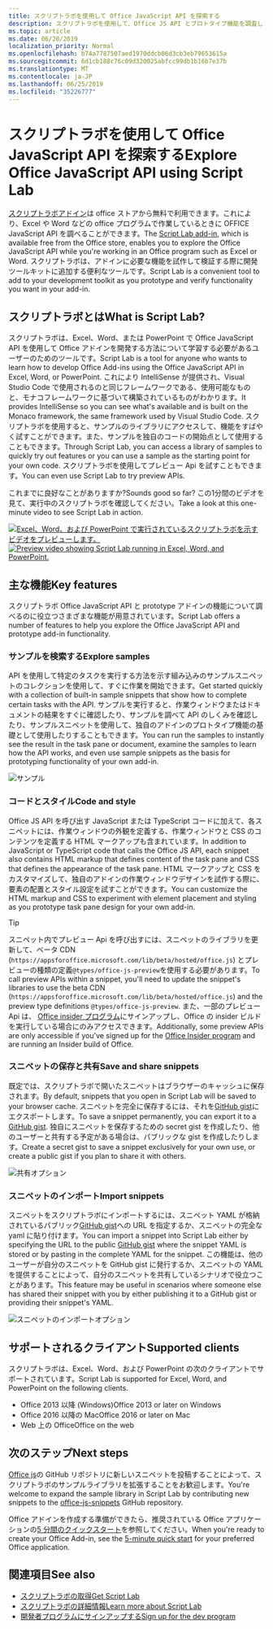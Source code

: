 ```yaml
---
title: スクリプトラボを使用して Office JavaScript API を探索する
description: スクリプトラボを使用して、Office JS API とプロトタイプ機能を調査します。
ms.topic: article
ms.date: 06/20/2019
localization_priority: Normal
ms.openlocfilehash: b74a7787507aed1970ddcb06d3cb3eb79653615a
ms.sourcegitcommit: 6d1cb188c76c09d320025abfcc99db1b16b7e37b
ms.translationtype: MT
ms.contentlocale: ja-JP
ms.lasthandoff: 06/25/2019
ms.locfileid: "35226777"
---
```

# <a name="explore-office-javascript-api-using-script-lab"></a><span data-ttu-id="cf0cd-103">スクリプトラボを使用して Office JavaScript API を探索する</span><span class="sxs-lookup"><span data-stu-id="cf0cd-103">Explore Office JavaScript API using Script Lab</span></span>

<span data-ttu-id="cf0cd-104">[スクリプトラボアドイン](https://store.office.com/app.aspx?assetid=WA104380862)は office ストアから無料で利用できます。これにより、Excel や Word などの office プログラムで作業しているときに OFFICE JavaScript API を調べることができます。</span><span class="sxs-lookup"><span data-stu-id="cf0cd-104">The [Script Lab add-in](https://store.office.com/app.aspx?assetid=WA104380862), which is available free from the Office store, enables you to explore the Office JavaScript API while you're working in an Office program such as Excel or Word.</span></span> <span data-ttu-id="cf0cd-105">スクリプトラボは、アドインに必要な機能を試作して検証する際に開発ツールキットに追加する便利なツールです。</span><span class="sxs-lookup"><span data-stu-id="cf0cd-105">Script Lab is a convenient tool to add to your development toolkit as you prototype and verify functionality you want in your add-in.</span></span>

## <a name="what-is-script-lab"></a><span data-ttu-id="cf0cd-106">スクリプトラボとは</span><span class="sxs-lookup"><span data-stu-id="cf0cd-106">What is Script Lab?</span></span>

<span data-ttu-id="cf0cd-107">スクリプトラボは、Excel、Word、または PowerPoint で Office JavaScript API を使用して Office アドインを開発する方法について学習する必要があるユーザーのためのツールです。</span><span class="sxs-lookup"><span data-stu-id="cf0cd-107">Script Lab is a tool for anyone who wants to learn how to develop Office Add-ins using the Office JavaScript API in Excel, Word, or PowerPoint.</span></span> <span data-ttu-id="cf0cd-108">これにより IntelliSense が提供され、Visual Studio Code で使用されるのと同じフレームワークである、使用可能なものと、モナコフレームワークに基づいて構築されているものがわかります。</span><span class="sxs-lookup"><span data-stu-id="cf0cd-108">It provides IntelliSense so you can see what's available and is built on the Monaco framework, the same framework used by Visual Studio Code.</span></span> <span data-ttu-id="cf0cd-109">スクリプトラボを使用すると、サンプルのライブラリにアクセスして、機能をすばやく試すことができます。また、サンプルを独自のコードの開始点として使用することもできます。</span><span class="sxs-lookup"><span data-stu-id="cf0cd-109">Through Script Lab, you can access a library of samples to quickly try out features or you can use a sample as the starting point for your own code.</span></span> <span data-ttu-id="cf0cd-110">スクリプトラボを使用してプレビュー Api を試すこともできます。</span><span class="sxs-lookup"><span data-stu-id="cf0cd-110">You can even use Script Lab to try preview APIs.</span></span>

<span data-ttu-id="cf0cd-111">これまでに良好なことがありますか?</span><span class="sxs-lookup"><span data-stu-id="cf0cd-111">Sounds good so far?</span></span> <span data-ttu-id="cf0cd-112">この1分間のビデオを見て、実行中のスクリプトラボを確認してください。</span><span class="sxs-lookup"><span data-stu-id="cf0cd-112">Take a look at this one-minute video to see Script Lab in action.</span></span>

<span data-ttu-id="cf0cd-113">[![Excel、Word、および PowerPoint で実行されているスクリプトラボを示すビデオをプレビューします。](../images/screenshot-wide-youtube.png 'スクリプトラボプレビューのビデオ')](https://aka.ms/scriptlabvideo)</span><span class="sxs-lookup"><span data-stu-id="cf0cd-113">[![Preview video showing Script Lab running in Excel, Word, and PowerPoint.](../images/screenshot-wide-youtube.png 'Script Lab preview video')](https://aka.ms/scriptlabvideo)</span></span>

## <a name="key-features"></a><span data-ttu-id="cf0cd-114">主な機能</span><span class="sxs-lookup"><span data-stu-id="cf0cd-114">Key features</span></span>

<span data-ttu-id="cf0cd-115">スクリプトラボ Office JavaScript API と prototype アドインの機能について調べるのに役立つさまざまな機能が用意されています。</span><span class="sxs-lookup"><span data-stu-id="cf0cd-115">Script Lab offers a number of features to help you explore the Office JavaScript API and prototype add-in functionality.</span></span>

### <a name="explore-samples"></a><span data-ttu-id="cf0cd-116">サンプルを検索する</span><span class="sxs-lookup"><span data-stu-id="cf0cd-116">Explore samples</span></span>

<span data-ttu-id="cf0cd-117">API を使用して特定のタスクを実行する方法を示す組み込みのサンプルスニペットのコレクションを使用して、すぐに作業を開始できます。</span><span class="sxs-lookup"><span data-stu-id="cf0cd-117">Get started quickly with a collection of built-in sample snippets that show how to complete certain tasks with the API.</span></span> <span data-ttu-id="cf0cd-118">サンプルを実行すると、作業ウィンドウまたはドキュメントの結果をすぐに確認したり、サンプルを調べて API のしくみを確認したり、サンプルスニペットを使用して、独自のアドインのプロトタイプ機能の基礎として使用したりすることもできます。</span><span class="sxs-lookup"><span data-stu-id="cf0cd-118">You can run the samples to instantly see the result in the task pane or document, examine the samples to learn how the API works, and even use sample snippets as the basis for prototyping functionality of your own add-in.</span></span>

![サンプル](../images/script-lab-samples.jpg)

### <a name="code-and-style"></a><span data-ttu-id="cf0cd-120">コードとスタイル</span><span class="sxs-lookup"><span data-stu-id="cf0cd-120">Code and style</span></span>

<span data-ttu-id="cf0cd-121">Office JS API を呼び出す JavaScript または TypeScript コードに加えて、各スニペットには、作業ウィンドウの外観を定義する、作業ウィンドウと CSS のコンテンツを定義する HTML マークアップも含まれています。</span><span class="sxs-lookup"><span data-stu-id="cf0cd-121">In addition to JavaScript or TypeScript code that calls the Office JS API, each snippet also contains HTML markup that defines content of the task pane and CSS that defines the appearance of the task pane.</span></span> <span data-ttu-id="cf0cd-122">HTML マークアップと CSS をカスタマイズして、独自のアドインの作業ウィンドウデザインを試作する際に、要素の配置とスタイル設定を試すことができます。</span><span class="sxs-lookup"><span data-stu-id="cf0cd-122">You can customize the HTML markup and CSS to experiment with element placement and styling as you prototype task pane design for your own add-in.</span></span>

> [!TIP]
> <span data-ttu-id="cf0cd-123">スニペット内でプレビュー Api を呼び出すには、スニペットのライブラリを更新して、ベータ CDN (`https://appsforoffice.microsoft.com/lib/beta/hosted/office.js`) とプレビューの種類の定義`@types/office-js-preview`を使用する必要があります。</span><span class="sxs-lookup"><span data-stu-id="cf0cd-123">To call preview APIs within a snippet, you'll need to update the snippet's libraries to use the beta CDN (`https://appsforoffice.microsoft.com/lib/beta/hosted/office.js`) and the preview type definitions `@types/office-js-preview`.</span></span> <span data-ttu-id="cf0cd-124">また、一部のプレビュー Api は、 [Office insider プログラム](https://products.office.com/office-insider)にサインアップし、Office の insider ビルドを実行している場合にのみアクセスできます。</span><span class="sxs-lookup"><span data-stu-id="cf0cd-124">Additionally, some preview APIs are only accessible if you've signed up for the [Office Insider program](https://products.office.com/office-insider) and are running an Insider build of Office.</span></span>

### <a name="save-and-share-snippets"></a><span data-ttu-id="cf0cd-125">スニペットの保存と共有</span><span class="sxs-lookup"><span data-stu-id="cf0cd-125">Save and share snippets</span></span>

<span data-ttu-id="cf0cd-126">既定では、スクリプトラボで開いたスニペットはブラウザーのキャッシュに保存されます。</span><span class="sxs-lookup"><span data-stu-id="cf0cd-126">By default, snippets that you open in Script Lab will be saved to your browser cache.</span></span> <span data-ttu-id="cf0cd-127">スニペットを完全に保存するには、それを[GitHub gist](https://gist.github.com)にエクスポートします。</span><span class="sxs-lookup"><span data-stu-id="cf0cd-127">To save a snippet permanently, you can export it to a [GitHub gist](https://gist.github.com).</span></span> <span data-ttu-id="cf0cd-128">独自にスニペットを保存するための secret gist を作成したり、他のユーザーと共有する予定がある場合は、パブリックな gist を作成したりします。</span><span class="sxs-lookup"><span data-stu-id="cf0cd-128">Create a secret gist to save a snippet exclusively for your own use, or create a public gist if you plan to share it with others.</span></span>

![共有オプション](../images/script-lab-share.jpg)

### <a name="import-snippets"></a><span data-ttu-id="cf0cd-130">スニペットのインポート</span><span class="sxs-lookup"><span data-stu-id="cf0cd-130">Import snippets</span></span>

<span data-ttu-id="cf0cd-131">スニペットをスクリプトラボにインポートするには、スニペット YAML が格納されているパブリック[GitHub gist](https://gist.github.com)への URL を指定するか、スニペットの完全な yaml に貼り付けます。</span><span class="sxs-lookup"><span data-stu-id="cf0cd-131">You can import a snippet into Script Lab either by specifying the URL to the public [GitHub gist](https://gist.github.com) where the snippet YAML is stored or by pasting in the complete YAML for the snippet.</span></span> <span data-ttu-id="cf0cd-132">この機能は、他のユーザーが自分のスニペットを GitHub gist に発行するか、スニペットの YAML を提供することによって、自分のスニペットを共有しているシナリオで役立つことがあります。</span><span class="sxs-lookup"><span data-stu-id="cf0cd-132">This feature may be useful in scenarios where someone else has shared their snippet with you by either publishing it to a GitHub gist or providing their snippet's YAML.</span></span>

![スニペットのインポートオプション](../images/script-lab-import-snippet.jpg)

## <a name="supported-clients"></a><span data-ttu-id="cf0cd-134">サポートされるクライアント</span><span class="sxs-lookup"><span data-stu-id="cf0cd-134">Supported clients</span></span>

<span data-ttu-id="cf0cd-135">スクリプトラボは、Excel、Word、および PowerPoint の次のクライアントでサポートされています。</span><span class="sxs-lookup"><span data-stu-id="cf0cd-135">Script Lab is supported for Excel, Word, and PowerPoint on the following clients.</span></span>

- <span data-ttu-id="cf0cd-136">Office 2013 以降 (Windows)</span><span class="sxs-lookup"><span data-stu-id="cf0cd-136">Office 2013 or later on Windows</span></span>
- <span data-ttu-id="cf0cd-137">Office 2016 以降の Mac</span><span class="sxs-lookup"><span data-stu-id="cf0cd-137">Office 2016 or later on Mac</span></span>
- <span data-ttu-id="cf0cd-138">Web 上の Office</span><span class="sxs-lookup"><span data-stu-id="cf0cd-138">Office on the web</span></span>

## <a name="next-steps"></a><span data-ttu-id="cf0cd-139">次のステップ</span><span class="sxs-lookup"><span data-stu-id="cf0cd-139">Next steps</span></span>

<span data-ttu-id="cf0cd-140">[Office js](https://github.com/OfficeDev/office-js-snippets#office-js-snippets)の GitHub リポジトリに新しいスニペットを投稿することによって、スクリプトラボのサンプルライブラリを拡張することをお歓迎します。</span><span class="sxs-lookup"><span data-stu-id="cf0cd-140">You're welcome to expand the sample library in Script Lab by contributing new snippets to the [office-js-snippets](https://github.com/OfficeDev/office-js-snippets#office-js-snippets) GitHub repository.</span></span>

<span data-ttu-id="cf0cd-141">Office アドインを作成する準備ができたら、推奨されている Office アプリケーションの[5 分間のクイックスタート](/office/dev/add-ins/#5-minute-quick-starts)を参照してください。</span><span class="sxs-lookup"><span data-stu-id="cf0cd-141">When you're ready to create your Office Add-in, see the [5-minute quick start](/office/dev/add-ins/#5-minute-quick-starts) for your preferred Office application.</span></span>

## <a name="see-also"></a><span data-ttu-id="cf0cd-142">関連項目</span><span class="sxs-lookup"><span data-stu-id="cf0cd-142">See also</span></span>

- [<span data-ttu-id="cf0cd-143">スクリプトラボの取得</span><span class="sxs-lookup"><span data-stu-id="cf0cd-143">Get Script Lab</span></span>](https://store.office.com/app.aspx?assetid=WA104380862)
- [<span data-ttu-id="cf0cd-144">スクリプトラボの詳細情報</span><span class="sxs-lookup"><span data-stu-id="cf0cd-144">Learn more about Script Lab</span></span>](https://github.com/OfficeDev/script-lab#script-lab-a-microsoft-garage-project)
- [<span data-ttu-id="cf0cd-145">開発者プログラムにサインアップする</span><span class="sxs-lookup"><span data-stu-id="cf0cd-145">Sign up for the dev program</span></span>](https://developer.microsoft.com/office/dev-program)
